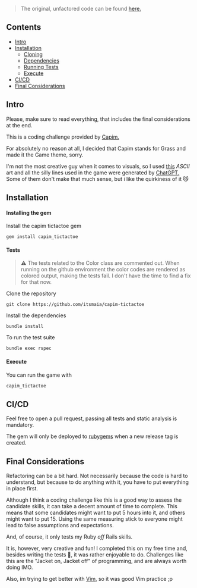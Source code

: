 > The original, unfactored code can be found [here.](https://gist.github.com/itsmaia/765eff3ebee6c22ceab2850f1e587ef1)

Contents
--------

- [Intro](#intro)
- [Installation](#installation)
   - [Cloning](#cloning)
   - [Dependencies](#dependencies)
   - [Running Tests](#tests)
   - [Execute](#execute)
- [CI/CD](#ci/cd)
- [Final Considerations](#final-considerations)

Intro
-----

Please, make sure to read everything, that includes the final considerations at the end.

This is a coding challenge provided by [Capim.](https://capim.com.br)

For absolutely no reason at all, I decided that Capim stands for Grass and made it the Game theme, sorry.

I'm not the most creative guy when it comes to visuals, so I used [this](https://emojicombos.com/grass-ascii-art) *ASCII* art and all the silly lines used in the game were generated by [ChatGPT.](https://chat.openai.com/chat) Some of them don't make that much sense, but i like the quirkiness of it 😼

Installation
------------

#### Installing the gem

Install the capim tictactoe gem
```
gem install capim_tictactoe
```

#### Tests

> ⚠️  The tests related to the Color class are commented out. When running on the github environment the color codes are rendered as colored output, making the tests fail. I don't have the time to find a fix for that now.

Clone the repository
```
git clone https://github.com/itsmaia/capim-tictactoe
```

Install the dependencies
```
bundle install
```

To run the test suite
```
bundle exec rspec
```

#### Execute

You can run the game with
```ruby 
capim_tictactoe
```

CI/CD
-----

Feel free to open a pull request, passing all tests and static analysis is mandatory.

The gem will only be deployed to [rubygems](https://rubygems.org) when a new release tag is created.

Final Considerations
--------------------

Refactoring can be a bit hard. Not necessarily because the code is hard to understand, but because to do anything with it, you have to put everything in place first.

 Although I think a coding challenge like this is a good way to assess the candidate skills, it can take a decent amount of time to complete. This means that some candidates might want to put 5 hours into it, and others might want to put 15. Using the same measuring stick to everyone might lead to false assumptions and expectations.

 And, of course, it only tests my Ruby *off* Rails skills.

It is, however, very creative and fun! I completed this on my free time and, besides writing the tests 🤭, it was rather enjoyable to do. Challenges like this are the "Jacket on, Jacket off" of programming, and are always worth doing IMO.

Also, im trying to get better with [Vim](https://github.com/vim/vim), so it was good Vim practice ;p

